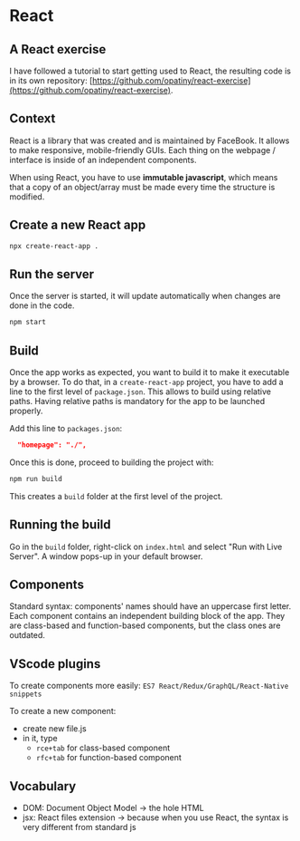 # React

## A React exercise

I have followed a tutorial to start getting used to React, the resulting code is in its own repository: [https://github.com/opatiny/react-exercise](https://github.com/opatiny/react-exercise).

## Context

React is a library that was created and is maintained by FaceBook. It allows to make responsive, mobile-friendly GUIs. Each thing on the webpage / interface is inside of an independent components.

When using React, you have to use **immutable javascript**, which means that a copy of an object/array must be made every time the structure is modified.

## Create a new React app

```bash
npx create-react-app .
```

## Run the server

Once the server is started, it will update automatically when changes are done in the code.

```bash
npm start
```

## Build

Once the app works as expected, you want to build it to make it executable by a browser. To do that, in a `create-react-app` project, you have to add a line to the first level of `package.json`. This allows to build using relative paths. Having relative paths is mandatory for the app to be launched properly.

Add this line to `packages.json`:

```json
  "homepage": "./",
```

Once this is done, proceed to building the project with:
```bash
npm run build
```

This creates a `build` folder at the first level of the project.

## Running the build

Go in the `build` folder, right-click on `index.html` and select "Run with Live Server". A window pops-up in your default browser.

## Components

Standard syntax: components' names should have an uppercase first letter. Each component contains an independent building block of the app. They are class-based and function-based components, but the class ones are outdated.

## VScode plugins

To create components more easily: `ES7 React/Redux/GraphQL/React-Native snippets`

To create a new component:
- create new file.js
- in it, type 
    - `rce+tab` for class-based component
    - `rfc+tab` for function-based component

## Vocabulary

- DOM: Document Object Model -> the hole HTML
- jsx: React files extension -> because when you use React, the syntax is very different from standard js